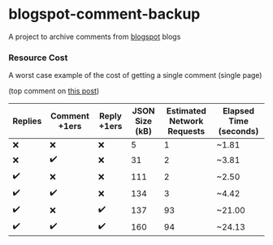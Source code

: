 # blogspot-comment-backup
A project to archive comments from [blogspot](https://www.blogger.com/) blogs

### Resource Cost
A worst case example of the cost of getting a single comment (single page)

(top comment on [this post](https://apis.google.com/u/0/_/widget/render/comments?first_party_property=BLOGGER&query=https://blogger.googleblog.com/2019/01/an-update-on-google-and-blogger.html))

Replies | Comment +1ers | Reply +1ers | JSON Size (kB) | Estimated Network Requests | Elapsed Time (seconds)
------- | ----------- | --------- | -------------- | -------------------------- | ------------
❌ | ❌ | ❌ | 5   | 1 | ~1.81
❌ | ✔️ | ❌ | 31  | 2 | ~3.81
✔️ | ❌ | ❌ | 111 | 2 | ~2.50
✔️ | ✔️ | ❌ | 134 | 3 | ~4.42
✔️ | ❌ | ✔️ | 137 | 93 | ~21.00
✔️ | ✔️ | ✔️ | 160 | 94 | ~24.13
